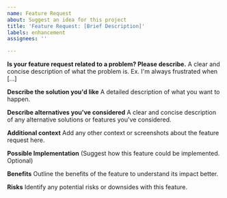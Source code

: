 ```yaml
---
name: Feature Request
about: Suggest an idea for this project
title: 'Feature Request: [Brief Description]'
labels: enhancement
assignees: ''

---
```


**Is your feature request related to a problem? Please describe.**
A clear and concise description of what the problem is. Ex. I'm always frustrated when [...]

**Describe the solution you'd like**
A detailed description of what you want to happen.

**Describe alternatives you've considered**
A clear and concise description of any alternative solutions or features you've considered.

**Additional context**
Add any other context or screenshots about the feature request here.

**Possible Implementation**
(Suggest how this feature could be implemented. Optional)

**Benefits**
Outline the benefits of the feature to understand its impact better.

**Risks**
Identify any potential risks or downsides with this feature.

